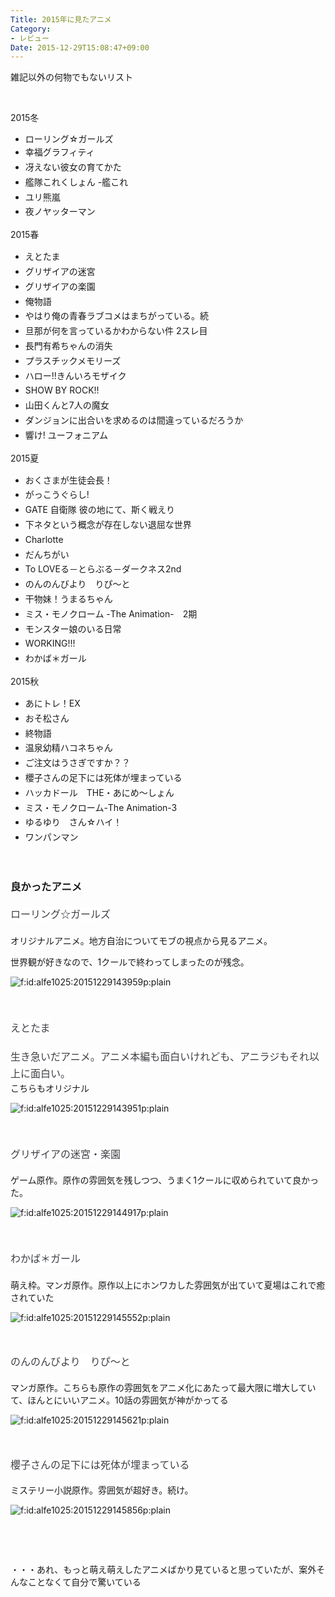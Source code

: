 ```yaml
---
Title: 2015年に見たアニメ
Category:
- レビュー
Date: 2015-12-29T15:08:47+09:00
---
```


<p>雑記以外の何物でもないリスト</p>
<p> </p>
<p>2015冬</p>
<ul>
<li>ローリング☆ガールズ</li>
<li><span style="line-height: 1.7;">幸福グラフィティ</span></li>
<li><span style="line-height: 1.7;">冴えない彼女の育てかた</span></li>
<li><span style="line-height: 1.7;">艦隊これくしょん -艦これ</span></li>
<li><span style="line-height: 1.7;">ユリ熊嵐</span></li>
<li><span style="line-height: 1.7;">夜ノヤッターマン</span></li>
</ul>
<p>2015春</p>
<ul>
<li><span style="line-height: 1.7;">えとたま</span></li>
<li><span style="line-height: 1.7;">グリザイアの迷宮</span></li>
<li><span style="line-height: 1.7;">グリザイアの楽園</span></li>
<li><span style="line-height: 1.7;">俺物語</span></li>
<li><span style="line-height: 1.7;">やはり俺の青春ラブコメはまちがっている。続</span></li>
<li><span style="line-height: 1.7;">旦那が何を言っているかわからない件 2スレ目</span></li>
<li><span style="line-height: 1.7;">長門有希ちゃんの消失</span></li>
<li><span style="line-height: 1.7;">プラスチックメモリーズ</span></li>
<li><span style="line-height: 1.7;">ハロー!!きんいろモザイク</span></li>
<li><span style="line-height: 1.7;">SHOW BY ROCK!!</span></li>
<li><span style="line-height: 1.7;">山田くんと7人の魔女</span></li>
<li><span style="line-height: 1.7;">ダンジョンに出合いを求めるのは間違っているだろうか</span></li>
<li><span style="line-height: 1.7;">響け! ユーフォニアム</span></li>
</ul>
<p>2015夏</p>
<ul>
<li><span style="line-height: 1.7;">おくさまが生徒会長！</span></li>
<li><span style="line-height: 1.7;">がっこうぐらし! </span></li>
<li><span style="line-height: 1.7;">GATE 自衛隊 彼の地にて、斯く戦えり</span></li>
<li><span style="line-height: 1.7;">下ネタという概念が存在しない退屈な世界</span></li>
<li><span style="line-height: 1.7;">Charlotte</span></li>
<li><span style="line-height: 1.7;">だんちがい</span></li>
<li><span style="line-height: 1.7;">To LOVEる－とらぶる－ダークネス2nd</span></li>
<li><span style="line-height: 1.7;">のんのんびより　りぴ～と</span></li>
<li><span style="line-height: 1.7;">干物妹！うまるちゃん</span></li>
<li><span style="line-height: 1.7;">ミス・モノクローム -The Animation-　2期</span></li>
<li><span style="line-height: 1.7;">モンスター娘のいる日常</span></li>
<li><span style="line-height: 1.7;">WORKING!!!</span></li>
<li><span style="line-height: 1.7;">わかば＊ガール</span></li>
</ul>
<p>2015秋</p>
<ul>
<li><span style="line-height: 1.7;">あにトレ！EX</span></li>
<li><span style="line-height: 1.7;">おそ松さん</span></li>
<li><span style="line-height: 1.7;">終物語</span></li>
<li><span style="line-height: 1.7;">温泉幼精ハコネちゃん</span></li>
<li><span style="line-height: 1.7;">ご注文はうさぎですか？？</span></li>
<li><span style="line-height: 1.7;">櫻子さんの足下には死体が埋まっている</span></li>
<li><span style="line-height: 1.7;">ハッカドール　THE・あにめ～しょん</span></li>
<li><span style="line-height: 1.7;">ミス・モノクローム-The Animation-3</span></li>
<li><span style="line-height: 1.7;">ゆるゆり　さん☆ハイ！</span></li>
<li><span style="line-height: 1.7;">ワンパンマン</span></li>
</ul>
<p> </p>

### 良かったアニメ

<h4><span style="color: #3d3f44; font-family: 'Helvetica Neue', Helvetica, Arial, 'ヒラギノ角ゴ Pro W3', 'Hiragino Kaku Gothic Pro', メイリオ, Meiryo, 'ＭＳ Ｐゴシック', 'MS PGothic', sans-serif; font-size: 16px; font-style: normal; font-variant: normal; font-weight: normal; letter-spacing: normal; line-height: 27.2px; orphans: auto; text-align: left; text-indent: 0px; text-transform: none; white-space: normal; widows: 1; word-spacing: 0px; -webkit-text-stroke-width: 0px; display: inline !important; float: none; background-color: #ffffff;">ローリング☆ガールズ</span></h4>
<p>オリジナルアニメ。地方自治についてモブの視点から見るアニメ。</p>
<p>世界観が好きなので、1クールで終わってしまったのが残念。</p>
<p><img class="hatena-fotolife" title="f:id:alfe1025:20151229143959p:plain" src="https://cdn-ak.f.st-hatena.com/images/fotolife/a/alfe1025/20151229/20151229143959.png" alt="f:id:alfe1025:20151229143959p:plain" /></p>
<p> </p>
<h4><span style="color: #3d3f44; font-family: 'Helvetica Neue', Helvetica, Arial, 'ヒラギノ角ゴ Pro W3', 'Hiragino Kaku Gothic Pro', メイリオ, Meiryo, 'ＭＳ Ｐゴシック', 'MS PGothic', sans-serif; font-size: 16px; font-style: normal; font-variant: normal; font-weight: normal; letter-spacing: normal; line-height: 27.2px; orphans: auto; text-align: left; text-indent: 0px; text-transform: none; white-space: normal; widows: 1; word-spacing: 0px; -webkit-text-stroke-width: 0px; display: inline !important; float: none; background-color: #ffffff;">えとたま</span></h4>
<p><span style="color: #3d3f44; font-family: 'Helvetica Neue', Helvetica, Arial, 'ヒラギノ角ゴ Pro W3', 'Hiragino Kaku Gothic Pro', メイリオ, Meiryo, 'ＭＳ Ｐゴシック', 'MS PGothic', sans-serif; font-size: 16px; font-style: normal; font-variant: normal; font-weight: normal; letter-spacing: normal; line-height: 27.2px; orphans: auto; text-align: left; text-indent: 0px; text-transform: none; white-space: normal; widows: 1; word-spacing: 0px; -webkit-text-stroke-width: 0px; display: inline !important; float: none; background-color: #ffffff;">生き急いだアニメ。アニメ本編も面白いけれども、アニラジもそれ以上に面白い。<br /></span>こちらもオリジナル</p>
<p><img class="hatena-fotolife" title="f:id:alfe1025:20151229143951p:plain" src="https://cdn-ak.f.st-hatena.com/images/fotolife/a/alfe1025/20151229/20151229143951.png" alt="f:id:alfe1025:20151229143951p:plain" /></p>
<p> </p>
<h4><span style="color: #3d3f44; font-family: 'Helvetica Neue', Helvetica, Arial, 'ヒラギノ角ゴ Pro W3', 'Hiragino Kaku Gothic Pro', メイリオ, Meiryo, 'ＭＳ Ｐゴシック', 'MS PGothic', sans-serif; font-size: 16px; font-style: normal; font-variant: normal; font-weight: normal; letter-spacing: normal; line-height: 27.2px; orphans: auto; text-align: left; text-indent: 0px; text-transform: none; white-space: normal; widows: 1; word-spacing: 0px; -webkit-text-stroke-width: 0px; display: inline !important; float: none; background-color: #ffffff;">グリザイアの迷宮・楽園<br /></span></h4>
<p>ゲーム原作。原作の雰囲気を残しつつ、うまく1クールに収められていて良かった。</p>
<p><img class="hatena-fotolife" title="f:id:alfe1025:20151229144917p:plain" src="https://cdn-ak.f.st-hatena.com/images/fotolife/a/alfe1025/20151229/20151229144917.png" alt="f:id:alfe1025:20151229144917p:plain" /></p>
<p> </p>
<h4><span style="color: #3d3f44; font-family: 'Helvetica Neue', Helvetica, Arial, 'ヒラギノ角ゴ Pro W3', 'Hiragino Kaku Gothic Pro', メイリオ, Meiryo, 'ＭＳ Ｐゴシック', 'MS PGothic', sans-serif; font-size: 16px; font-style: normal; font-variant: normal; font-weight: normal; letter-spacing: normal; line-height: 27.2px; orphans: auto; text-align: left; text-indent: 0px; text-transform: none; white-space: normal; widows: 1; word-spacing: 0px; -webkit-text-stroke-width: 0px; display: inline !important; float: none; background-color: #ffffff;">わかば＊ガール</span></h4>
<p>萌え枠。マンガ原作。原作以上にホンワカした雰囲気が出ていて夏場はこれで癒されていた</p>
<p><img class="hatena-fotolife" title="f:id:alfe1025:20151229145552p:plain" src="https://cdn-ak.f.st-hatena.com/images/fotolife/a/alfe1025/20151229/20151229145552.png" alt="f:id:alfe1025:20151229145552p:plain" /></p>
<p> </p>
<h4><span style="color: #3d3f44; font-family: 'Helvetica Neue', Helvetica, Arial, 'ヒラギノ角ゴ Pro W3', 'Hiragino Kaku Gothic Pro', メイリオ, Meiryo, 'ＭＳ Ｐゴシック', 'MS PGothic', sans-serif; font-size: 16px; font-style: normal; font-variant: normal; font-weight: normal; letter-spacing: normal; line-height: 24px; orphans: auto; text-align: start; text-indent: 0px; text-transform: none; white-space: normal; widows: 1; word-spacing: 0px; -webkit-text-stroke-width: 0px; display: inline !important; float: none; background-color: #ffffff;">のんのんびより　りぴ～と</span></h4>
<p>マンガ原作。こちらも原作の雰囲気をアニメ化にあたって最大限に増大していて、ほんとにいいアニメ。10話の雰囲気が神がかってる</p>
<p><img class="hatena-fotolife" title="f:id:alfe1025:20151229145621p:plain" src="https://cdn-ak.f.st-hatena.com/images/fotolife/a/alfe1025/20151229/20151229145621.png" alt="f:id:alfe1025:20151229145621p:plain" /></p>
<p> </p>
<h4><span style="color: #3d3f44; font-family: 'Helvetica Neue', Helvetica, Arial, 'ヒラギノ角ゴ Pro W3', 'Hiragino Kaku Gothic Pro', メイリオ, Meiryo, 'ＭＳ Ｐゴシック', 'MS PGothic', sans-serif; font-size: 16px; font-style: normal; font-variant: normal; font-weight: normal; letter-spacing: normal; line-height: 24px; orphans: auto; text-align: left; text-indent: 0px; text-transform: none; white-space: normal; widows: 1; word-spacing: 0px; -webkit-text-stroke-width: 0px; display: inline !important; float: none; background-color: #ffffff;">櫻子さんの足下には死体が埋まっている</span></h4>
<p>ミステリー小説原作。雰囲気が超好き。続け。</p>
<p><img class="hatena-fotolife" title="f:id:alfe1025:20151229145856p:plain" src="https://cdn-ak.f.st-hatena.com/images/fotolife/a/alfe1025/20151229/20151229145856.png" alt="f:id:alfe1025:20151229145856p:plain" /></p>
<p> </p>
<p> </p>
<p>・・・あれ、もっと萌え萌えしたアニメばかり見ていると思っていたが、案外そんなことなくて自分で驚いている</p>
<p> </p>
